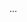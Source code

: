<html>
<head>
  <link rel="stylesheet" type="text/css" href="/asciinema-player.css" />
</head>
<body>
  <asciinema-player src="/370563.cast" cols="72" rows="19"></asciinema-player>
  ...
  <script src="/asciinema-player.js"></script>
</body>
</html>
